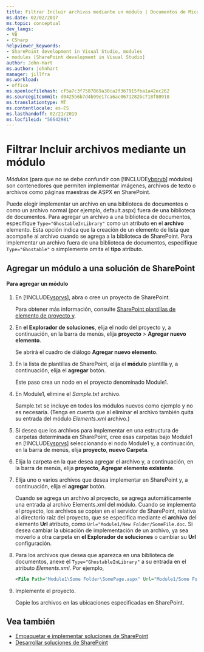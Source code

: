 ```yaml
---
title: Filtrar Incluir archivos mediante un módulo | Documentos de Microsoft
ms.date: 02/02/2017
ms.topic: conceptual
dev_langs:
- VB
- CSharp
helpviewer_keywords:
- SharePoint development in Visual Studio, modules
- modules [SharePoint development in Visual Studio]
author: John-Hart
ms.author: johnhart
manager: jillfra
ms.workload:
- office
ms.openlocfilehash: cf5a7c3f7587869a30ca2f367915fba1a42ec262
ms.sourcegitcommit: d0425b6b7d4b99e17ca6ac0671282bc718f80910
ms.translationtype: MT
ms.contentlocale: es-ES
ms.lasthandoff: 02/21/2019
ms.locfileid: "56642981"
---
```

# <a name="how-to-include-files-by-using-a-module"></a>Filtrar Incluir archivos mediante un módulo
  *Módulos* (para que no se debe confundir con [!INCLUDE[vbprvb](../sharepoint/includes/vbprvb-md.md)] módulos) son contenedores que permiten implementar imágenes, archivos de texto o archivos como páginas maestras de ASPX en SharePoint.

 Puede elegir implementar un archivo en una biblioteca de documentos o como un archivo normal (por ejemplo, default.aspx) fuera de una biblioteca de documentos. Para agregar un archivo a una biblioteca de documentos, especifique `Type="GhostableInLibrary"` como un atributo en el **archivo** elemento. Esta opción indica que la creación de un elemento de lista que acompañe al archivo cuando se agrega a la biblioteca de SharePoint. Para implementar un archivo fuera de una biblioteca de documentos, especifique `Type="Ghostable"` o simplemente omita el **tipo** atributo.

## <a name="add-a-module-to-a-sharepoint-solution"></a>Agregar un módulo a una solución de SharePoint

#### <a name="to-add-a-module"></a>Para agregar un módulo

1.  En [!INCLUDE[vsprvs](../sharepoint/includes/vsprvs-md.md)], abra o cree un proyecto de SharePoint.

     Para obtener más información, consulte [SharePoint plantillas de elemento de proyecto y](../sharepoint/sharepoint-project-and-project-item-templates.md).

2.  En **el Explorador de soluciones**, elija el nodo del proyecto y, a continuación, en la barra de menús, elija **proyecto** > **Agregar nuevo elemento**.

     Se abrirá el cuadro de diálogo **Agregar nuevo elemento**.

3.  En la lista de plantillas de SharePoint, elija el **módulo** plantilla y, a continuación, elija el **agregar** botón.

     Este paso crea un nodo en el proyecto denominado Module1.

4.  En Module1, elimine el *Sample.txt* archivo.

     Sample.txt se incluye en todos los módulos nuevos como ejemplo y no es necesaria. (Tenga en cuenta que al eliminar el archivo también quita su entrada del módulo *Elements.xml* archivo.)

5.  Si desea que los archivos para implementar en una estructura de carpetas determinada en SharePoint, cree esas carpetas bajo Module1 en [!INCLUDE[vsprvs](../sharepoint/includes/vsprvs-md.md)] seleccionando el nodo Module1 y, a continuación, en la barra de menús, elija **proyecto**, **nuevo Carpeta**.

6.  Elija la carpeta en la que desea agregar el archivo y, a continuación, en la barra de menús, elija **proyecto**, **Agregar elemento existente**.

7.  Elija uno o varios archivos que desea implementar en SharePoint y, a continuación, elija el **agregar** botón.

     Cuando se agrega un archivo al proyecto, se agrega automáticamente una entrada al archivo Elements.xml del módulo. Cuando se implementa el proyecto, los archivos se copian en el servidor de SharePoint, relativa al directorio raíz del proyecto, que se especifica mediante el **archivo** del elemento **Url** atributo, como `Url="Module1/New Folder/SomeFile.doc`. Si desea cambiar la ubicación de implementación de un archivo, ya sea moverlo a otra carpeta en **el Explorador de soluciones** o cambiar su **Url** configuración.

8.  Para los archivos que desea que aparezca en una biblioteca de documentos, anexe el `Type="GhostableInLibrary"` a su entrada en el atributo *Elements.xml*. Por ejemplo,

    ```xml
    <File Path="Module1\Some Folder\SomePage.aspx" Url="Module1/Some Folder/SomePage.aspx" Type="GhostableInLibrary" />
    ```

9. Implemente el proyecto.

     Copie los archivos en las ubicaciones especificadas en SharePoint.

## <a name="see-also"></a>Vea también
- [Empaquetar e implementar soluciones de SharePoint](../sharepoint/packaging-and-deploying-sharepoint-solutions.md)
- [Desarrollar soluciones de SharePoint](../sharepoint/developing-sharepoint-solutions.md)
